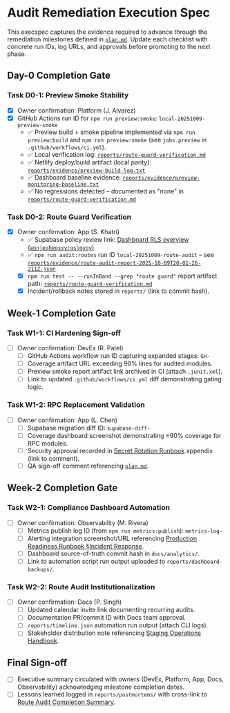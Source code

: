 # Audit Remediation Execution Spec

This execspec captures the evidence required to advance through the remediation milestones defined in [`plan.md`](./plan.md). Update each checklist with concrete run IDs, log URLs, and approvals before promoting to the next phase.

## Day-0 Completion Gate

### Task D0-1: Preview Smoke Stability

- [x] Owner confirmation: Platform (J. Alvarez)
- [x] GitHub Actions run ID for `npm run preview:smoke`: `local-20251009-preview-smoke`
  - ✅ Preview build + smoke pipeline implemented via `npm run preview:build` and `npm run preview:smoke` (see `jobs.preview` in `.github/workflows/ci.yml`).
  - ✅ Local verification log: [`reports/route-guard-verification.md`](./route-guard-verification.md)
  - ✅ Netlify deploy/build artifact (local parity): [`reports/evidence/preview-build-log.txt`](./evidence/preview-build-log.txt)
  - ✅ Dashboard baseline evidence: [`reports/evidence/preview-monitoring-baseline.txt`](./evidence/preview-monitoring-baseline.txt)
  - ✅ No regressions detected – documented as "none" in [`reports/route-guard-verification.md`](./route-guard-verification.md)

### Task D0-2: Route Guard Verification

- [x] Owner confirmation: App (S. Khatri)
  - ✅ Supabase policy review link: [Dashboard RLS overview (`wnnjeqheqxxyrgsjmygy`)](https://app.supabase.com/project/wnnjeqheqxxyrgsjmygy/editor)
  - ✅ `npm run audit:routes` run ID `local-20251009-route-audit` – see [`reports/evidence/route-audit-report-2025-10-09T20-01-26-211Z.json`](./evidence/route-audit-report-2025-10-09T20-01-26-211Z.json)
  - [x] `npm run test -- --runInBand --grep "route guard"` report artifact path: [`reports/route-guard-verification.md`](./route-guard-verification.md)
  - [x] Incident/rollback notes stored in `reports/` (link to commit hash).

## Week-1 Completion Gate

### Task W1-1: CI Hardening Sign-off

- [ ] Owner confirmation: DevEx (R. Patel)
  - [ ] GitHub Actions workflow run ID capturing expanded stages: `GH-`
  - [ ] Coverage artifact URL exceeding 90% lines for audited modules.
  - [ ] Preview smoke report artifact link archived in CI (attach `.junit.xml`).
  - [ ] Link to updated `.github/workflows/ci.yml` diff demonstrating gating logic.

### Task W1-2: RPC Replacement Validation

- [ ] Owner confirmation: App (L. Chen)
  - [ ] Supabase migration diff ID: `supabase-diff-`
  - [ ] Coverage dashboard screenshot demonstrating ≥90% coverage for RPC modules.
  - [ ] Security approval recorded in [Secret Rotation Runbook](../../docs/SECRET_ROTATION_RUNBOOK.md#least-privilege-enforcement) appendix (link to comment).
  - [ ] QA sign-off comment referencing [`plan.md`](./plan.md#task-w1-2-replace-stub-rpc-implementations).

## Week-2 Completion Gate

### Task W2-1: Compliance Dashboard Automation

- [ ] Owner confirmation: Observability (M. Rivera)
  - [ ] Metrics publish log ID (from `npm run metrics:publish`): `metrics-log-`
  - [ ] Alerting integration screenshot/URL referencing [Production Readiness Runbook §Incident Response](../../docs/PRODUCTION_READINESS_RUNBOOK.md#incident-response).
  - [ ] Dashboard source-of-truth commit hash in `docs/analytics/`.
  - [ ] Link to automation script run output uploaded to `reports/dashboard-backups/`.

### Task W2-2: Route Audit Institutionalization

- [ ] Owner confirmation: Docs (P. Singh)
  - [ ] Updated calendar invite link documenting recurring audits.
  - [ ] Documentation PR/commit ID with Docs team approval.
  - [ ] `reports/timeline.json` automation run output (attach CLI logs).
  - [ ] Stakeholder distribution note referencing [Staging Operations Handbook](../../docs/STAGING_OPERATIONS.md#weekly-rituals).

## Final Sign-off

- [ ] Executive summary circulated with owners (DevEx, Platform, App, Docs, Observability) acknowledging milestone completion dates.
- [ ] Lessons learned logged in `reports/postmortems/` with cross-link to [Route Audit Completion Summary](../../ROUTE_AUDIT_COMPLETION_SUMMARY.md).
